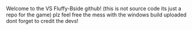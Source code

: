 Welcome to the VS Fluffy-Bside github! (this is not source code its just a repo for the game)
plz feel free the mess with the windows build uploaded
dont forget to credit the devs!
